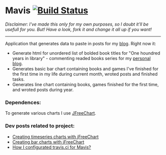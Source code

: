 # Mavis [![Build Status](https://travis-ci.org/Zegis/Mavis.svg?branch=master)](https://travis-ci.org/Zegis/Mavis)

_Disclaimer: I've made this only for my own purposes, so I doubt it'll be usefull for you. But! Have a look, fork it and change it all up if you want!_

---

Application that generates  data to paste in posts for my [blog](http://kofun.pl).
Right now it:
* Generate html for unordered list of bolded book titles for "One houndred years in library" - commenting readed books series for my [personal blog](http://blog.kofun.pl). 
* Generates basic bar chart containing books and games I've finished for the first time in my life during current month, wroted posts and finished tasks.
* Generates line chart containing books, games finished for the first time, and wroted posts during year.

### Dependences:
To generate various charts I use [JFreeChart](http://www.jfree.org/jfreechart/).

### Dev posts related to project:
* [Creating timeseries charts with jFreeChart](http://kofun.pl/tools/creating-timeseries-chart-with-jfreechart/)
* [Creating bar charts with jFreeChart](http://kofun.pl/tools/creating-bar-chart-with-jfreechart/)
* [How I configurated travis.ci for Mavis?](http://kofun.pl/various/using-trvis-ci-with-java-eclipse-project/)
